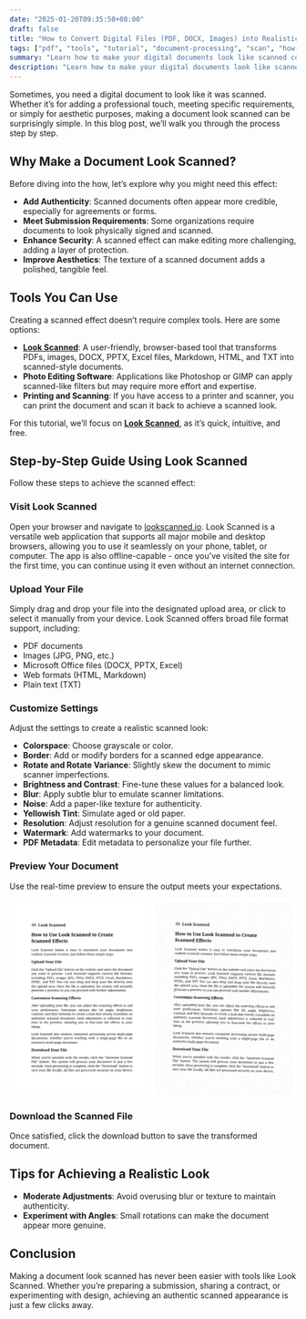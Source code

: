 ```yaml
---
date: "2025-01-20T09:35:50+08:00"
draft: false
title: "How to Convert Digital Files (PDF, DOCX, Images) into Realistic Scanned Copies"
tags: ["pdf", "tools", "tutorial", "document-processing", "scan", "how-to"]
summary: "Learn how to make your digital documents look like scanned copies using Look Scanned, a free browser-based tool. This guide covers step-by-step instructions, customization options, and tips for achieving an authentic scanned appearance."
description: "Learn how to make your digital documents look like scanned copies using Look Scanned, a free browser-based tool. This guide covers step-by-step instructions, customization options, and tips for achieving an authentic scanned appearance."
---
```


Sometimes, you need a digital document to look like it was scanned. Whether it’s for adding a professional touch, meeting specific requirements, or simply for aesthetic purposes, making a document look scanned can be surprisingly simple. In this blog post, we’ll walk you through the process step by step.

## Why Make a Document Look Scanned?

Before diving into the how, let’s explore why you might need this effect:

- **Add Authenticity**: Scanned documents often appear more credible, especially for agreements or forms.
- **Meet Submission Requirements**: Some organizations require documents to look physically signed and scanned.
- **Enhance Security**: A scanned effect can make editing more challenging, adding a layer of protection.
- **Improve Aesthetics**: The texture of a scanned document adds a polished, tangible feel.

## Tools You Can Use

Creating a scanned effect doesn’t require complex tools. Here are some options:

- **[Look Scanned](https://lookscanned.io)**: A user-friendly, browser-based tool that transforms PDFs, images, DOCX, PPTX, Excel files, Markdown, HTML, and TXT into scanned-style documents.
- **Photo Editing Software**: Applications like Photoshop or GIMP can apply scanned-like filters but may require more effort and expertise.
- **Printing and Scanning**: If you have access to a printer and scanner, you can print the document and scan it back to achieve a scanned look.

For this tutorial, we’ll focus on **[Look Scanned](https://lookscanned.io)**, as it’s quick, intuitive, and free.

## Step-by-Step Guide Using Look Scanned

Follow these steps to achieve the scanned effect:

### Visit Look Scanned

Open your browser and navigate to [lookscanned.io](https://lookscanned.io/scan). Look Scanned is a versatile web application that supports all major mobile and desktop browsers, allowing you to use it seamlessly on your phone, tablet, or computer. The app is also offline-capable - once you've visited the site for the first time, you can continue using it even without an internet connection.

### Upload Your File

Simply drag and drop your file into the designated upload area, or click to select it manually from your device. Look Scanned offers broad file format support, including:

- PDF documents
- Images (JPG, PNG, etc.)
- Microsoft Office files (DOCX, PPTX, Excel)
- Web formats (HTML, Markdown)
- Plain text (TXT)

### Customize Settings

Adjust the settings to create a realistic scanned look:

- **Colorspace**: Choose grayscale or color.
- **Border**: Add or modify borders for a scanned edge appearance.
- **Rotate and Rotate Variance**: Slightly skew the document to mimic scanner imperfections.
- **Brightness and Contrast**: Fine-tune these values for a balanced look.
- **Blur**: Apply subtle blur to emulate scanner limitations.
- **Noise**: Add a paper-like texture for authenticity.
- **Yellowish Tint**: Simulate aged or old paper.
- **Resolution**: Adjust resolution for a genuine scanned document feel.
- **Watermark**: Add watermarks to your document.
- **PDF Metadata**: Edit metadata to personalize your file further.

### Preview Your Document

Use the real-time preview to ensure the output meets your expectations.

![Look Scanned Real-Time Preview](./look-scanned-preview.webp)

### Download the Scanned File

Once satisfied, click the download button to save the transformed document.

## Tips for Achieving a Realistic Look

- **Moderate Adjustments**: Avoid overusing blur or texture to maintain authenticity.
- **Experiment with Angles**: Small rotations can make the document appear more genuine.

## Conclusion

Making a document look scanned has never been easier with tools like Look Scanned. Whether you’re preparing a submission, sharing a contract, or experimenting with design, achieving an authentic scanned appearance is just a few clicks away.
